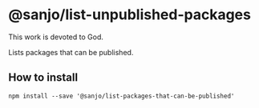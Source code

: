# @sanjo/list-unpublished-packages

This work is devoted to God.

Lists packages that can be published.

## How to install

```
npm install --save '@sanjo/list-packages-that-can-be-published'
```
